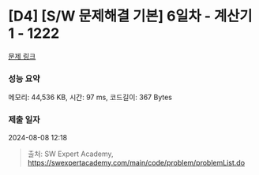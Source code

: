 # [D4] [S/W 문제해결 기본] 6일차 - 계산기1 - 1222 

[문제 링크](https://swexpertacademy.com/main/code/problem/problemDetail.do?contestProbId=AV14mbSaAEwCFAYD) 

### 성능 요약

메모리: 44,536 KB, 시간: 97 ms, 코드길이: 367 Bytes

### 제출 일자

2024-08-08 12:18



> 출처: SW Expert Academy, https://swexpertacademy.com/main/code/problem/problemList.do